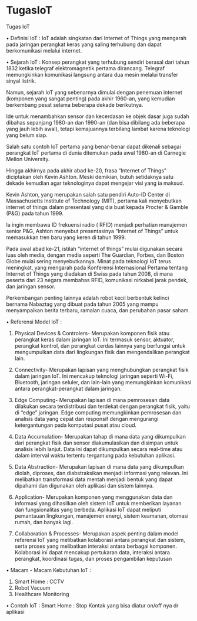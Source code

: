 # TugasIoT
Tugas IoT

• Definisi IoT :
IoT adalah singkatan dari Internet of Things yang mengarah pada jaringan perangkat keras yang saling terhubung dan dapat berkomunikasi melalui internet. 

• Sejarah IoT :
Konsep perangkat yang terhubung sendiri berasal dari tahun 1832 ketika telegraf elektromagnetik pertama dirancang. Telegraf memungkinkan komunikasi langsung antara dua mesin melalui transfer sinyal listrik. 

Namun, sejarah IoT yang sebenarnya dimulai dengan penemuan internet (komponen yang sangat penting) pada akhir 1960-an, yang kemudian berkembang pesat selama beberapa dekade berikutnya.

Ide untuk menambahkan sensor dan kecerdasan ke objek dasar juga sudah dibahas sepanjang 1980-an dan 1990-an (dan bisa dibilang ada beberapa yang jauh lebih awal), tetapi kemajuannya terbilang lambat karena teknologi yang belum siap.

Salah satu contoh IoT pertama yang benar-benar dapat dikenali sebagai perangkat IoT pertama di dunia ditemukan pada awal 1980-an di Carnegie Mellon University.

Hingga akhirnya pada akhir abad ke-20, frasa “Internet of Things” diciptakan oleh Kevin Ashton. Meski demikian, butuh setidaknya satu dekade kemudian agar teknologinya dapat mengejar visi yang ia maksud.

Kevin Ashton, yang merupakan salah satu pendiri Auto-ID Center di Massachusetts Institute of Technology (MIT), pertama kali menyebutkan internet of things dalam presentasi yang dia buat kepada Procter & Gamble (P&G) pada tahun 1999. 

Ia ingin membawa ID frekuensi radio ( RFID) menjadi perhatian manajemen senior P&G, Ashton menyebut presentasinya “Internet of Things” untuk memasukkan tren baru yang keren di tahun 1999.

Pada awal abad ke-21, istilah “internet of things” mulai digunakan secara luas oleh media, dengan media seperti The Guardian, Forbes, dan Boston Globe mulai sering menyebutkannya. Minat pada teknologi IoT terus meningkat, yang mengarah pada Konferensi Internasional Pertama tentang Internet of Things yang diadakan di Swiss pada tahun 2008, di mana peserta dari 23 negara membahas RFID, komunikasi nirkabel jarak pendek, dan jaringan sensor.

Perkembangan penting lainnya adalah robot kecil berbentuk kelinci bernama Nabaztag yang dibuat pada tahun 2005 yang mampu menyampaikan berita terbaru, ramalan cuaca, dan perubahan pasar saham.

• Referensi Model IoT : 
1. Physical Devices & Controlers- Merupakan komponen fisik atau perangkat keras dalam jaringan IoT. Ini termasuk sensor, aktuator, perangkat kontrol, dan perangkat cerdas lainnya yang berfungsi untuk mengumpulkan data dari lingkungan fisik dan mengendalikan perangkat lain.

2. Connectivity- Merupakan lapisan yang menghubungkan perangkat fisik dalam jaringan IoT. Ini mencakup teknologi jaringan seperti Wi-Fi, Bluetooth, jaringan seluler, dan lain-lain yang memungkinkan komunikasi antara perangkat-perangkat dalam jaringan.

3. Edge Computing- Merupakan lapisan di mana pemrosesan data dilakukan secara terdistribusi dan terdekat dengan perangkat fisik, yaitu di “edge” jaringan. Edge computing memungkinkan pemrosesan dan analisis data yang cepat dan responsif dengan mengurangi ketergantungan pada komputasi pusat atau cloud.

4. Data Accumulation- Merupakan tahap di mana data yang dikumpulkan dari perangkat fisik dan sensor diakumulasikan dan disimpan untuk analisis lebih lanjut. Data ini dapat dikumpulkan secara real-time atau dalam interval waktu tertentu tergantung pada kebutuhan aplikasi.

5. Data Abstraction- Merupakan lapisan di mana data yang dikumpulkan diolah, diproses, dan diabstraksikan menjadi informasi yang relevan. Ini melibatkan transformasi data mentah menjadi bentuk yang dapat dipahami dan digunakan oleh aplikasi dan sistem lainnya.

6. Application- Merupakan komponen yang menggunakan data dan informasi yang dihasilkan oleh sistem IoT untuk memberikan layanan dan fungsionalitas yang berbeda. Aplikasi IoT dapat meliputi pemantauan lingkungan, manajemen energi, sistem keamanan, otomasi rumah, dan banyak lagi.

7. Collaboration & Processes- Merupakan aspek penting dalam model referensi IoT yang melibatkan kolaborasi antara perangkat dan sistem, serta proses yang melibatkan interaksi antara berbagai komponen. Kolaborasi ini dapat mencakup pertukaran data, interaksi antara perangkat, koordinasi tugas, dan proses pengambilan keputusan

• Macam - Macam Kebutuhan IoT :
1. Smart Home : CCTV
2. Robot Vacuum
3. Healthcare Monitoring
   

• Contoh IoT : 
Smart Home : Stop Kontak yang bisa diatur on/off nya dr aplikasi
